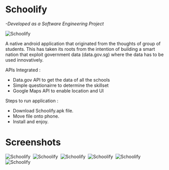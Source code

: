 # Schoolify
*-Developed as a Software Engineering Project* 

![Schoolify](https://github.com/Pratyum/Schoolify/blob/master/screenshots/schoolify.png)  

A native android application that originated from the thoughts of group of students. This has taken its roots from the intention of building a smart nation that exploit government data (data.gov.sg) where the data has to be used innovatively.

APIs Integrated :
- Data.gov API to get the data of all the schools
- Simple questionairre to determine the skillset
- Google Maps API to enable location and UI

Steps to run application :
- Download Schoolify.apk file.
- Move file onto phone.
- Install and enjoy.

# Screenshots
![Schoolify](https://github.com/Pratyum/Schoolify/blob/master/screenshots/1.png)&nbsp;
![Schoolify](https://github.com/Pratyum/Schoolify/blob/master/screenshots/2.png)&nbsp;
![Schoolify](https://github.com/Pratyum/Schoolify/blob/master/screenshots/3.png)&nbsp;
![Schoolify](https://github.com/Pratyum/Schoolify/blob/master/screenshots/4.png)&nbsp;
![Schoolify](https://github.com/Pratyum/Schoolify/blob/master/screenshots/5.png)&nbsp;
![Schoolify](https://github.com/Pratyum/Schoolify/blob/master/screenshots/6.png)&nbsp;

